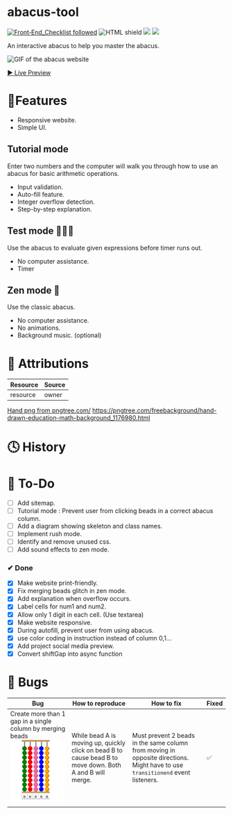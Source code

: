 # abacus-tool
[![Front‑End_Checklist followed](https://img.shields.io/badge/Front‑End_Checklist-followed-brightgreen.svg)](https://github.com/thedaviddias/Front-End-Checklist/)
![HTML shield](https://img.shields.io/badge/-HTML-blue)
![](https://img.shields.io/badge/-JavaScript-yellow)
![](https://img.shields.io/badge/-CSS-orange)

An interactive abacus to help you master the abacus.

![GIF of the abacus website](gifs/gif1.gif)

[▶ Live Preview]()

# 🚀Features

- Responsive website.
- Simple UI.

## Tutorial mode 
Enter two numbers and the computer will walk you through how to use an abacus for basic arithmetic operations.

- Input validation.
- Auto-fill feature.
- Integer overflow detection.
- Step-by-step explanation.

## Test mode 🏃‍♀️💨
Use the abacus to evaluate given expressions before timer runs out.
- No computer assistance.
- Timer

## Zen mode 🤪 
Use the classic abacus.

- No computer assistance.
- No animations.
- Background music. (optional)

# 📌 Attributions
Resource | Source
---|---
resource| owner
<a href='https://pngtree.com/so/Hand'>Hand png from pngtree.com/</a>
https://pngtree.com/freebackground/hand-drawn-education-math-background_1176980.html
# 🕓 History

# 🔨 To-Do
- [ ] Add sitemap.
- [ ] Tutorial mode : Prevent user from clicking beads in a correct abacus column.
- [ ] Add a diagram showing skeleton and class names.
- [ ] Implement rush mode.
- [ ] Identify and remove unused css.
- [ ] Add sound effects to zen mode.

### ✔ Done
- [x] Make website print-friendly.
- [x] Fix merging beads glitch in zen mode.
- [x] Add explanation when overflow occurs.
- [x] Label cells for num1 and num2.
- [x] Allow only 1 digit in each cell. (Use textarea)
- [x] Make website responsive.
- [x] During autofill, prevent user from using abacus.
- [x] use color coding in instruction instead of column 0,1...
- [x] Add project social media preview.
- [x] Convert shiftGap into async function

# 🐛 Bugs
Bug | How to reproduce | How to fix | Fixed
---|---|---|---|
Create more than 1 gap in a single column by merging beads ![](assets/beadglitch.gif)| While bead A is moving up, quickly click on bead B to cause bead B to move down. Both A and  B will merge. | Must prevent 2 beads in the same column from moving in opposite directions.  Might have to use `transitionend` event listeners.|✅